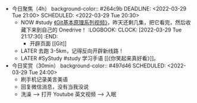 - 今日聚焦（4h）
  background-color:: #264c9b
  DEADLINE: <2022-03-29 Tue 21:00>
  SCHEDULED: <2022-03-29 Tue 20:30>
	- NOW #study [《Git基本原理系列视频》](https://space.bilibili.com/364122352/channel/collectiondetail?sid=290009)，昨天还剩几集，把它看完，然后收藏下来到自己的 Onedrive！
	  :LOGBOOK:
	  CLOCK: [2022-03-29 Tue 21:17:30]
	  :END:
		- 开辟页面 [[Git]]
	- LATER 去跑 3-5km，记得反向开辟新线路！
	- LATER #SyStudy #study 学习手语 [[《你笑起来真好看》]]。
- 今日奖赏（30min）
  background-color:: #497d46
  SCHEDULED: <2022-03-29 Tue 24:00>
	- 刷手机记录美言美语
	- 回复微信消息，没有当我没说
	- 洗澡 --> 打开 Youtube 英文视频 --> 入眠